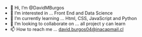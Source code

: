- 👋 Hi, I’m @DavidMBurgos
- 👀 I’m interested in ... Front End and Data Science
- 🌱 I’m currently learning ... Html, CSS, JavaScript and Python
- 💞️ I’m looking to collaborate on ... all project y can learn
- 📫 How to reach me ... david.burgos04@inacapmail.cl

<!---
DavidMBurgos/DavidMBurgos is a ✨ special ✨ repository because its `README.md` (this file) appears on your GitHub profile.
You can click the Preview link to take a look at your changes.
--->
